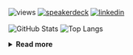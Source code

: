 ![views](https://komarev.com/ghpvc/?username=chck&color=blueviolet)
[![speakerdeck](https://img.shields.io/badge/Speaker_Deck-chck-8a2be2?style=flat-square&logo=speaker-deck)](https://speakerdeck.com/chck)
[![linkedin](https://img.shields.io/badge/LinkedIn-chck-8a2be2?style=flat-square&logo=linkedin)](https://www.linkedin.com/in/chck/)

<p align="left"> 
  <img alt="GitHub Stats" align="center" height="150" src="https://github-readme-stats-nine-umber-51.vercel.app/api?username=chck&count_private=true&show_icons=true&hide_title=true&theme=buefy" />
  <img alt="Top Langs" align="center" height="150" src="https://github-readme-stats-nine-umber-51.vercel.app/api/top-langs/?username=chck&layout=compact&count_private=true&show_icons=true&hide_title=true&theme=buefy" />
</p>

<details>
  <summary><b>Read more</b></summary>
  <br>

  <!--START_SECTION:waka-->
**🐱 My GitHub Data** 

> 📦 78.4 kB Used in GitHub's Storage 
 > 
> 🏆 283 Contributions in the Year 2024
 > 
> 💼 Opted to Hire
 > 
> 📜 133 Public Repositories 
 > 
> 🔑 21 Private Repositories 
 > 
**I'm a Night 🦉** 

```text
🌞 Morning                837 commits         ███░░░░░░░░░░░░░░░░░░░░░░   13.42 % 
🌆 Daytime                1975 commits        ████████░░░░░░░░░░░░░░░░░   31.68 % 
🌃 Evening                1797 commits        ███████░░░░░░░░░░░░░░░░░░   28.82 % 
🌙 Night                  1626 commits        ███████░░░░░░░░░░░░░░░░░░   26.08 % 
```
📅 **I'm Most Productive on Thursday** 

```text
Monday                   1272 commits        █████░░░░░░░░░░░░░░░░░░░░   20.40 % 
Tuesday                  971 commits         ████░░░░░░░░░░░░░░░░░░░░░   15.57 % 
Wednesday                1051 commits        ████░░░░░░░░░░░░░░░░░░░░░   16.86 % 
Thursday                 1394 commits        ██████░░░░░░░░░░░░░░░░░░░   22.36 % 
Friday                   628 commits         ███░░░░░░░░░░░░░░░░░░░░░░   10.07 % 
Saturday                 365 commits         █░░░░░░░░░░░░░░░░░░░░░░░░   05.85 % 
Sunday                   554 commits         ██░░░░░░░░░░░░░░░░░░░░░░░   08.89 % 
```


📊 **This Week I Spent My Time On** 

```text
💬 Programming Languages: 
Other                    13 hrs 53 mins      ███████████████████████░░   90.38 % 
YAML                     41 mins             █░░░░░░░░░░░░░░░░░░░░░░░░   04.54 % 
Terraform                11 mins             ░░░░░░░░░░░░░░░░░░░░░░░░░   01.22 % 
sshconfig                7 mins              ░░░░░░░░░░░░░░░░░░░░░░░░░   00.84 % 
Ruby                     7 mins              ░░░░░░░░░░░░░░░░░░░░░░░░░   00.78 % 

🔥 Editors: 
Chrome                   13 hrs 40 mins      ██████████████████████░░░   88.93 % 
PyCharm                  58 mins             ██░░░░░░░░░░░░░░░░░░░░░░░   06.40 % 
Neovim                   39 mins             █░░░░░░░░░░░░░░░░░░░░░░░░   04.32 % 
Obsidian                 3 mins              ░░░░░░░░░░░░░░░░░░░░░░░░░   00.35 % 
```

**I Mostly Code in Python** 

```text
Python                   43 repos            █████████░░░░░░░░░░░░░░░░   34.13 % 
Jupyter Notebook         18 repos            ████░░░░░░░░░░░░░░░░░░░░░   14.29 % 
Rust                     7 repos             █░░░░░░░░░░░░░░░░░░░░░░░░   05.56 % 
TypeScript               4 repos             █░░░░░░░░░░░░░░░░░░░░░░░░   03.17 % 
Astro                    1 repo              ░░░░░░░░░░░░░░░░░░░░░░░░░   00.79 % 
```



**Timeline**

![Lines of Code chart](https://raw.githubusercontent.com/chck/chck/main/assets/bar_graph.png)


 Last Updated on 2024-05-05 01:29 UTC
<!--END_SECTION:waka-->
</details>


